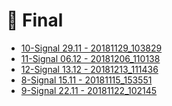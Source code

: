 # 📅 Final

<!--Index-->

- [10-Signal 29.11 - 20181129_103829](./10-Signal%2029.11%20-%2020181129_103829.pdf)
- [11-Signal 06.12 - 20181206_110138](./11-Signal%2006.12%20-%2020181206_110138.pdf)
- [12-Signal 13.12 - 20181213_111436](./12-Signal%2013.12%20-%2020181213_111436.pdf)
- [8-Signal 15.11 - 20181115_153551](./8-Signal%2015.11%20-%2020181115_153551.pdf)
- [9-Signal 22.11 - 20181122_102145](./9-Signal%2022.11%20-%2020181122_102145.pdf)

<!--Index-->
